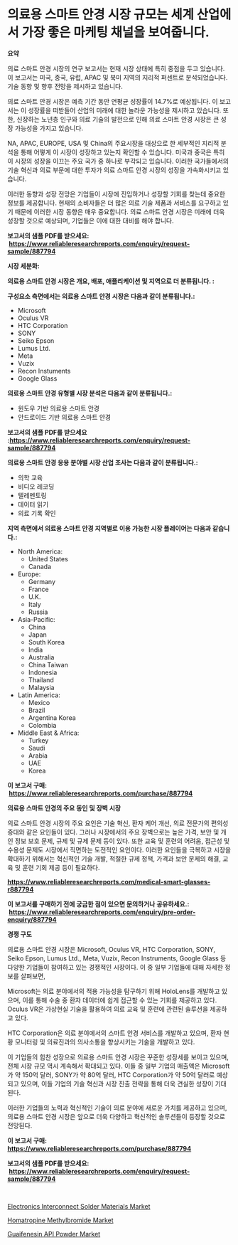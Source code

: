 <p><h1>의료용 스마트 안경 시장 규모는 세계 산업에서 가장 좋은 마케팅 채널을 보여줍니다.</h1></p><p><strong>요약</strong></p>
<p><p>의료 스마트 안경 시장의 연구 보고서는 현재 시장 상태에 특히 중점을 두고 있습니다. 이 보고서는 미국, 중국, 유럽, APAC 및 북미 지역의 지리적 퍼센트로 분석되었습니다. 기술 동향 및 향후 전망을 제시하고 있습니다.</p><p>의료 스마트 안경 시장은 예측 기간 동안 연평균 성장률이 14.7%로 예상됩니다. 이 보고서는 이 성장률을 떠받들어 산업의 미래에 대한 놀라운 가능성을 제시하고 있습니다. 또한, 신장하는 노년층 인구와 의료 기술의 발전으로 인해 의료 스마트 안경 시장은 큰 성장 가능성을 가지고 있습니다.</p><p>NA, APAC, EUROPE, USA 및 China의 주요시장을 대상으로 한 세부적인 지리적 분석을 통해 어떻게 이 시장이 성장하고 있는지 확인할 수 있습니다. 미국과 중국은 특히 이 시장의 성장을 이끄는 주요 국가 중 하나로 부각되고 있습니다. 이러한 국가들에서의 기술 혁신과 의료 부문에 대한 투자가 의료 스마트 안경 시장의 성장을 가속화시키고 있습니다.</p><p>이러한 동향과 성장 전망은 기업들이 시장에 진입하거나 성장할 기회를 찾는데 중요한 정보를 제공합니다. 현재의 소비자들은 더 많은 의료 기술 제품과 서비스를 요구하고 있기 때문에 이러한 시장 동향은 매우 중요합니다. 의료 스마트 안경 시장은 미래에 더욱 성장할 것으로 예상되며, 기업들은 이에 대한 대비를 해야 합니다.</p></p>
<p><strong>보고서의 샘플 PDF를 받으세요: &nbsp;<a href="https://www.reliableresearchreports.com/enquiry/request-sample/887794">https://www.reliableresearchreports.com/enquiry/request-sample/887794</a></strong></p>
<p><strong>시장 세분화:</strong></p>
<p><strong> 의료용 스마트 안경 시장은 개요, 배포, 애플리케이션 및 지역으로 더 분류됩니다. :</strong></p>
<p><strong>구성요소 측면에서는 의료용 스마트 안경 시장은 다음과 같이 분류됩니다.:</strong></p>
<p><ul><li>Microsoft</li><li>Oculus VR</li><li>HTC Corporation</li><li>SONY</li><li>Seiko Epson</li><li>Lumus Ltd.</li><li>Meta</li><li>Vuzix</li><li>Recon Instuments</li><li>Google Glass</li></ul></p>
<p><strong> 의료용 스마트 안경 유형별 시장 분석은 다음과 같이 분류됩니다.:</strong></p>
<p><ul><li>윈도우 기반 의료용 스마트 안경</li><li>안드로이드 기반 의료용 스마트 안경</li></ul></p>
<p><strong>보고서의 샘플 PDF를 받으세요 :<a href="https://www.reliableresearchreports.com/enquiry/request-sample/887794">https://www.reliableresearchreports.com/enquiry/request-sample/887794</a></strong></p>
<p><strong> 의료용 스마트 안경 응용 분야별 시장 산업 조사는 다음과 같이 분류됩니다.:</strong></p>
<p><ul><li>의학 교육</li><li>비디오 레코딩</li><li>텔레멘토링</li><li>데이터 읽기</li><li>의료 기록 확인</li></ul></p>
<p><strong>지역 측면에서 의료용 스마트 안경 지역별로 이용 가능한 시장 플레이어는 다음과 같습니다.:</strong></p>
<p><ul>
    <li>
        North America:
        <ul>
            <li>United States</li>
            <li>Canada</li>
        </ul>
    </li>
    <li>
        Europe:
        <ul>
            <li>Germany</li>
            <li>France</li>
            <li>U.K.</li>
            <li>Italy</li>
            <li>Russia</li>
        </ul>
    </li>
    <li>
        Asia-Pacific:
        <ul>
            <li>China</li>
            <li>Japan</li>
            <li>South Korea</li>
            <li>India</li>
            <li>Australia</li>
            <li>China Taiwan</li>
            <li>Indonesia</li>
            <li>Thailand</li>
            <li>Malaysia</li>
        </ul>
    </li>
    <li>
        Latin America:
        <ul>
            <li>Mexico</li>
            <li>Brazil</li>
            <li>Argentina Korea</li>
            <li>Colombia</li>
        </ul>
    </li>
    <li>
        Middle East & Africa:
        <ul>
            <li>Turkey</li>
            <li>Saudi</li>
            <li>Arabia</li>
            <li>UAE</li>
            <li>Korea</li>
        </ul>
    </li>
    </ul></p>
<p><strong>이 보고서 구매: &nbsp;<a href="https://www.reliableresearchreports.com/purchase/887794">https://www.reliableresearchreports.com/purchase/887794</a></strong></p>
<p><strong>의료용 스마트 안경의 주요 동인 및 장벽 시장</strong></p>
<p><p>의료 스마트 안경 시장의 주요 요인은 기술 혁신, 환자 케어 개선, 의료 전문가의 편의성 증대와 같은 요인들이 있다. 그러나 시장에서의 주요 장벽으로는 높은 가격, 보안 및 개인 정보 보호 문제, 규제 및 규제 문제 등이 있다. 또한 교육 및 훈련의 어려움, 접근성 및 수용성 문제도 시장에서 직면하는 도전적인 요인이다. 이러한 요인들을 극복하고 시장을 확대하기 위해서는 혁신적인 기술 개발, 적절한 규제 정책, 가격과 보안 문제의 해결, 교육 및 훈련 기회 제공 등이 필요하다.</p></p>
<p><strong><a href="https://www.reliableresearchreports.com/medical-smart-glasses-r887794">https://www.reliableresearchreports.com/medical-smart-glasses-r887794</a></strong></p>
<p><strong>이 보고서를 구매하기 전에 궁금한 점이 있으면 문의하거나 공유하세요.: &nbsp;<a href="https://www.reliableresearchreports.com/enquiry/pre-order-enquiry/887794">https://www.reliableresearchreports.com/enquiry/pre-order-enquiry/887794</a></strong></p>
<p><strong>경쟁 구도</strong></p>
<p><p>의료용 스마트 안경 시장은 Microsoft, Oculus VR, HTC Corporation, SONY, Seiko Epson, Lumus Ltd., Meta, Vuzix, Recon Instruments, Google Glass 등 다양한 기업들이 참여하고 있는 경쟁적인 시장이다. 이 중 일부 기업들에 대해 자세한 정보를 살펴보면, </p><p>Microsoft는 의료 분야에서의 적용 가능성을 탐구하기 위해 HoloLens를 개발하고 있으며, 이를 통해 수술 중 환자 데이터에 쉽게 접근할 수 있는 기회를 제공하고 있다. Oculus VR은 가상현실 기술을 활용하여 의료 교육 및 훈련에 관련된 솔루션을 제공하고 있다. </p><p>HTC Corporation은 의료 분야에서의 스마트 안경 서비스를 개발하고 있으며, 환자 현황 모니터링 및 의료진과의 의사소통을 향상시키는 기술을 개발하고 있다. </p><p>이 기업들의 힘찬 성장으로 의료용 스마트 안경 시장은 꾸준한 성장세를 보이고 있으며, 전체 시장 규모 역시 계속해서 확대되고 있다. 이들 중 일부 기업의 매출액은 Microsoft가 약 150억 달러, SONY가 약 80억 달러, HTC Corporation가 약 50억 달러로 예상되고 있으며, 이들 기업의 기술 혁신과 시장 진출 전략을 통해 더욱 견실한 성장이 기대된다. </p><p>이러한 기업들의 노력과 혁신적인 기술이 의료 분야에 새로운 가치를 제공하고 있으며, 의료용 스마트 안경 시장은 앞으로 더욱 다양하고 혁신적인 솔루션들이 등장할 것으로 전망된다.</p></p>
<p><strong>이 보고서 구매: &nbsp; <a href="https://www.reliableresearchreports.com/purchase/887794">https://www.reliableresearchreports.com/purchase/887794</a></strong></p>
<p><strong>보고서의 샘플 PDF를 받으세요: &nbsp;<a href="https://www.reliableresearchreports.com/enquiry/request-sample/887794">https://www.reliableresearchreports.com/enquiry/request-sample/887794</a></strong><strong></strong></p>
<p>&nbsp;</p>
<p><p><a href="https://www.linkedin.com/pulse/electronics-interconnect-solder-materials-market-research-2v7te?trackingId=Hw7Fkq9euD5zuhlnfkrRCg%3D%3D">Electronics Interconnect Solder Materials Market</a></p><p><a href="https://www.linkedin.com/pulse/homatropine-methylbromide-market-centers-aspects-growth-p9sne?trackingId=vMnZ0Z%2FDOJwt4ESduTZX5A%3D%3D">Homatropine Methylbromide Market</a></p><p><a href="https://www.linkedin.com/pulse/guaifenesin-api-powder-market-dynamics-2024-2031-also-mk10e?trackingId=kghjaV8%2BBBjvLya8VN576A%3D%3D">Guaifenesin API Powder Market</a></p></p>